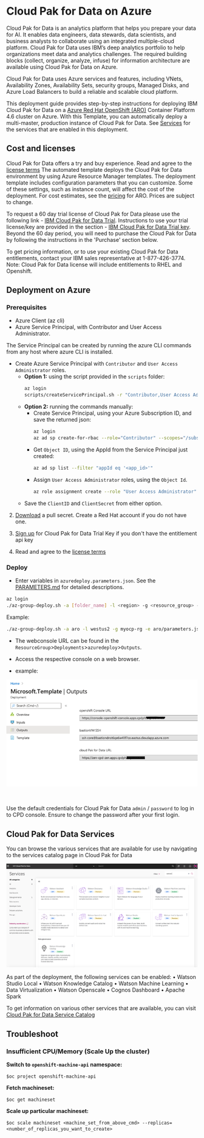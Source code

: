 # Cloud Pak for Data on Azure

Cloud Pak for Data is an analytics platform that helps you prepare your data for AI. It enables data engineers, data stewards, data scientists, and business analysts to collaborate using an integrated multiple-cloud platform. Cloud Pak for Data uses IBM’s deep analytics portfolio to help organizations meet data and analytics challenges. The required building blocks (collect, organize, analyze, infuse) for information architecture are available using Cloud Pak for Data on Azure.

Cloud Pak for Data uses Azure services and features, including VNets, Availability Zones, Availability Sets, security groups, Managed Disks, and Azure Load Balancers to build a reliable and scalable cloud platform.

This deployment guide provides step-by-step instructions for deploying IBM Cloud Pak for Data on a [Azure Red Hat OpenShift (ARO)](https://azure.microsoft.com/en-in/services/openshift/#overview) Container Platform 4.6 cluster on Azure. With this Template, you can automatically deploy a multi-master, production instance of Cloud Pak for Data. See [Services](#cloud-pak-for-data-services) for the services that are enabled in this deployment.

## Cost and licenses
Cloud Pak for Data offers a try and buy experience.  Read and agree to the [license terms](https://ibm.biz/BdffBz)
The automated template deploys the Cloud Pak for Data environment by using Azure Resource Manager templates.
The deployment template includes configuration parameters that you can customize. Some of these settings, such as instance count, will affect the cost of the deployment. For cost estimates, see the [pricing](https://azure.microsoft.com/en-in/pricing/details/openshift) for ARO. Prices are subject to change.

To request a 60 day trial license of Cloud Pak for Data please use the following link - [IBM Cloud Pak for Data Trial](https://www.ibm.com/account/reg/us-en/signup?formid=urx-42212).
Instructions to use your trial license/key are provided in the section - [IBM Cloud Pak for Data Trial key](#IBM-Cloud-Pak-for-Data-Trial-key).
Beyond the 60 day period, you will need to purchase the Cloud Pak for Data by following the instructions in the 'Purchase' section below.

To get pricing information, or to use your existing Cloud Pak for Data entitlements, contact your IBM sales representative at 1-877-426-3774. 
Note: Cloud Pak for Data license will include entitlements to RHEL and Openshift.

## Deployment on Azure

### Prerequisites
- Azure Client (az cli)
- Azure Service Principal, with Contributor and User Access Administrator.

The Service Principal can be created by running the azure CLI commands from any host where azure CLI is installed.

  * Create Azure Service Principal with `Contributor` and `User Access Administrator` roles.
    * **Option 1:** using the script provided in the `scripts` folder:
      ```bash
      az login
      scripts/createServicePrincipal.sh -r "Contributor,User Access Administrator"
      ```
    * **Option 2:** running the commands manually:
      * Create Service Principal, using your Azure Subscription ID, and save the returned json:
        ```bash
        az login
        az ad sp create-for-rbac --role="Contributor" --scopes="/subscriptions/<subscription_id>"
        ```
      * Get `Object ID`, using the AppId from the Service Principal just created:
        ```bash
        az ad sp list --filter "appId eq '<app_id>'"
        ```
      * Assign `User Access Administrator` roles, using the `Object Id`.
        ```bash
        az role assignment create --role "User Access Administrator" --assignee-object-id "<object_id>"
        ```
    * Save the `ClientID` and `ClientSecret` from either option.

2. [Download](https://cloud.redhat.com/openshift/install/pull-secret) a pull secret. Create a Red Hat account if you do not have one.

3. [Sign up](https://www.ibm.com/account/reg/us-en/signup?formid=urx-42212) for Cloud Pak for Data Trial Key if you don't have the entitlement api key

4. Read and agree to the [license terms](https://ibm.biz/BdffBz)

### Deploy

* Enter variables in `azuredeploy.parameters.json`. See the [PARAMETERS.md](./PARAMETERS.md) for detailed descriptions.
```bash
az login
./az-group-deploy.sh -a [folder_name] -l <region> -g <resource_group> -e /path/to/parameters_file
```
Example:
```bash
./az-group-deploy.sh -a aro -l westus2 -g myocp-rg -e aro/parameters.json
```

* The webconsole URL can be found in the `ResourceGroup`>`Deployments`>`azuredeploy`>`Outputs`.

* Access the respective console on a web browser.
* example:

![Alt text](images/Output.png?raw=true "output")

<br/>

Use the default credentials for Cloud Pak for Data `admin` / `password` to log in to CPD console. Ensure to change the password after your first login.

## Cloud Pak for Data Services
You can browse the various services that are available for use by navigating to the services catalog page in Cloud Pak for Data

![Alt text](images/services.png?raw=true "parameters2")

As part of the deployment, the following services can be enabled:
•	Watson Studio Local
•	Watson Knowledge Catalog
•	Watson Machine Learning
•	Data Virtualization
•	Watson Openscale
•	Cognos Dashboard
•	Apache Spark


To get information on various other services that are available, you can visit [Cloud Pak for Data Service Catalog](https://www.ibm.com/support/producthub/icpdata/docs/content/SSQNUZ_latest/svc-nav/head/services.html)

## Troubleshoot 

### Insufficient CPU/Memory (Scale Up the cluster)
**Switch to `openshift-machine-api` namespace:**
```
$oc project openshift-machine-api
```

**Fetch machineset:**
```
$oc get machineset
```

**Scale up particular machineset:**
```
$oc scale machineset <machine_set_from_above_cmd> --replicas=<number_of_replicas_you_want_to_create>
```
